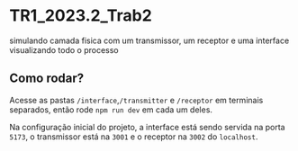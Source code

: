 # TR1_2023.2_Trab2

simulando camada fisica com um transmissor, um receptor e uma interface visualizando todo o processo

## Como rodar?

Acesse as pastas `/interface`,`/transmitter` e `/receptor` em terminais separados, então rode `npm run dev` em cada um deles.

Na configuração inicial do projeto, a interface está sendo servida na porta `5173`, o transmissor está na `3001` e o receptor na `3002` do `localhost`.
